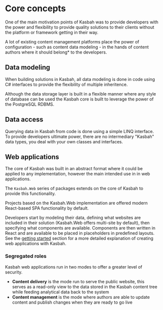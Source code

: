 # Core concepts

One of the main motivation points of Kasbah was to provide developers with the power and flexibility to provide quality solutions to their clients without the platform or framework getting in their way.

A lot of existing content management platforms place the power of configuration - such as content data modeling - in the hands of content authors where it should belong* to the developers.

## Data modeling

When building solutions in Kasbah, all data modeling is done in code using C# interfaces to provide the flexibility of multiple inheritence.

Although the data storage layer is built in a flexible manner where any style of database can be used the Kasbah core is built to leverage the power of the PostgreSQL RDBMS.

## Data access

Querying data in Kasbah from code is done using a simple LINQ interface.  To provide developers ultimate power, there are no intermediary "Kasbah" data types, you deal with your own classes and interfaces.

## Web applications

The core of Kasbah was built in an abstract format where it could be applied to any implementation, however the main intended use in in web applications.

The `Kasbah.Web` series of packages extends on the core of Kasbah to provide this functionality.

Projects based on the Kasbah.Web implementation are offered modern React-based SPA functionality by default.

Developers start by modeling their data, defining what websites are included in their solution (Kasbah.Web offers multi-site by default), then specifying what components are available.  Components are then written in React and are available to be placed in placeholders in predefined layouts.  See the [getting started](/quickstart.md) section for a more detailed explanation of creating web applications with Kasbah.

### Segregated roles

Kasbah web applications run in two modes to offer a greater level of security.

* __Content delivery__ is the mode run to serve the public website, this serves as a read-only view to the data stored in the Kasbah content tree while feeding analytical data back to the system
* __Content management__ is the mode where authors are able to update content and publish changes when they are ready to go live
